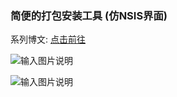 ### 简便的打包安装工具 (仿NSIS界面)

系列博文:  [点击前往](http://my.oschina.net/tasker/blog?catalog=3671451&temp=1470028794262)




![输入图片说明](http://git.oschina.net/uploads/images/2016/0801/132116_f843ff6a_632350.png "在这里输入图片标题")

![输入图片说明](http://git.oschina.net/uploads/images/2016/0801/132136_34c0f26f_632350.png "在这里输入图片标题")